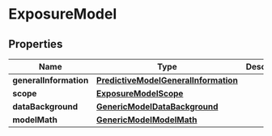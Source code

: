 # ExposureModel

## Properties
Name | Type | Description | Notes
------------ | ------------- | ------------- | -------------
**generalInformation** | [**PredictiveModelGeneralInformation**](PredictiveModelGeneralInformation.md) |  |  [optional]
**scope** | [**ExposureModelScope**](ExposureModelScope.md) |  |  [optional]
**dataBackground** | [**GenericModelDataBackground**](GenericModelDataBackground.md) |  |  [optional]
**modelMath** | [**GenericModelModelMath**](GenericModelModelMath.md) |  |  [optional]
